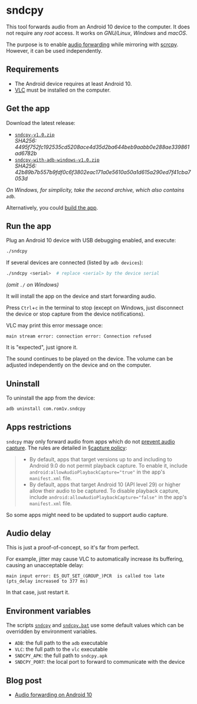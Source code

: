# sndcpy

This tool forwards audio from an Android 10 device to the computer. It does not
require any _root_ access. It works on _GNU/Linux_, _Windows_ and _macOS_.

The purpose is to enable [audio forwarding][issue14] while mirroring with
[scrcpy]. However, it can be used independently.

[issue14]: https://github.com/Genymobile/scrcpy/issues/14
[scrcpy]: https://github.com/Genymobile/scrcpy


## Requirements

 - The Android device requires at least Android 10.
 - [VLC] must be installed on the computer.

[vlc]: https://www.videolan.org/


## Get the app

Download the latest release:

 - [`sndcpy-v1.0.zip`][release]  
   _SHA256: 4495f752fc192535cd5208ace4d35d2ba644beb9aabb0e288ae339861ad6782b_
 - [`sndcpy-with-adb-windows-v1.0.zip`][release-adb]  
   _SHA256: 42b89b7b557b9fdf0c6f3802eac171a0e5610a50a1d615a290ed7f41cba7053d_

_On Windows, for simplicity, take the second archive, which also contains
`adb`._

[release]: https://github.com/rom1v/sndcpy/releases/download/v1.0/sndcpy-v1.0.zip
[release-adb]: https://github.com/rom1v/sndcpy/releases/download/v1.0/sndcpy-with-adb-windows-v1.0.zip

Alternatively, you could [build the app][BUILD].

[BUILD]: BUILD.md

## Run the app

Plug an Android 10 device with USB debugging enabled, and execute:

```bash
./sndcpy
```

If several devices are connected (listed by `adb devices`):

```bash
./sndcpy <serial>  # replace <serial> by the device serial
```

_(omit `./` on Windows)_

It will install the app on the device and start forwarding audio.

Press `Ctrl`+`c` in the terminal to stop (except on Windows, just disconnect the
device or stop capture from the device notifications).

VLC may print this error message once:

```
main stream error: connection error: Connection refused
```

It is "expected", just ignore it.

The sound continues to be played on the device. The volume can be adjusted
independently on the device and on the computer.

## Uninstall

To uninstall the app from the device:

```bash
adb uninstall com.rom1v.sndcpy
```

## Apps restrictions

`sndcpy` may only forward audio from apps which do not [prevent audio
capture][allow]. The rules are detailed in [§capture policy][rules]:

> - By default, apps that target versions up to and including to Android 9.0 do
>   not permit playback capture. To enable it, include
>   `android:allowAudioPlaybackCapture="true"` in the app's `manifest.xml` file.
> - By default, apps that target Android 10 (API level 29) or higher allow their
>   audio to be captured. To disable playback capture, include
>   `android:allowAudioPlaybackCapture="false"` in the app's `manifest.xml`
>   file.

So some apps might need to be updated to support audio capture.

[allow]: https://developer.android.com/guide/topics/media/playback-capture#allowing_playback_capture
[rules]: https://developer.android.com/guide/topics/media/playback-capture#capture_policy

## Audio delay

This is just a proof-of-concept, so it's far from perfect.

For example, jitter may cause VLC to automatically increase its buffering,
causing an unacceptable delay:

```
main input error: ES_OUT_SET_(GROUP_)PCR  is called too late (pts_delay increased to 377 ms)
```

In that case, just restart it.

## Environment variables

The scripts [`sndcpy`](sndcpy) and [`sndcpy.bat`](sndcpy.bat) use some default
values which can be overridden by environment variables.

 - `ADB`: the full path to the `adb` executable
 - `VLC`: the full path to the `vlc` executable
 - `SNDCPY_APK`: the full path to `sndcpy.apk`
 - `SNDCPY_PORT`: the local port to forward to communicate with the device


## Blog post

 - [Audio forwarding on Android 10][blogpost]

[blogpost]: https://blog.rom1v.com/2020/06/audio-forwarding-on-android-10/
